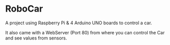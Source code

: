 # RoboCar
A project using Raspberry Pi &amp; 4 Arduino UNO boards to control a car.

It also came with a WebServer (Port 80) from where you can control the Car and see values from sensors.

